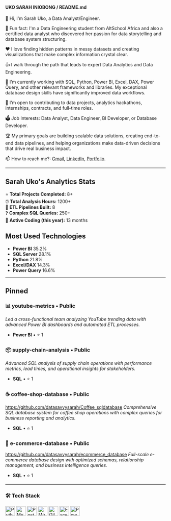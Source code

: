 #### UKO SARAH INIOBONG / README.md

👋 Hi, I'm Sarah Uko, a Data Analyst/Engineer.

📎 Fun fact: I'm a Data Engineering student from AltSchool Africa and also a certified data analyst who discovered her passion for data storytelling and database system structuring.

❤️ I love finding hidden patterns in messy datasets and creating visualizations that make complex information crystal clear.

👍 I walk through the path that leads to expert Data Analytics and Data Engineering.

🔧 I'm currently working with SQL, Python, Power BI, Excel, DAX, Power Query, and other relevant frameworks and libraries. My exceptional database design skills have significantly improved data workflows.

💼 I'm open to contributing to data projects, analytics hackathons, internships, contracts, and full-time roles.

🗳 Job Interests: Data Analyst, Data Engineer, BI Developer, or Database Developer.

🏆 My primary goals are building scalable data solutions, creating end-to-end data pipelines, and helping organizations make data-driven decisions that drive real business impact.

📫 How to reach me?: [Gmail](mailto:ukosarahiniobong@gmail.com), [LinkedIn](https://www.linkedin.com/in/datasavysarah/), [Portfolio](https://bit.ly/sarahukoportfolio).

---

## Sarah Uko's Analytics Stats

⭐ **Total Projects Completed:** 8+  
⏰ **Total Analysis Hours:** 1200+  
🔄 **ETL Pipelines Built:** 8  
❓ **Complex SQL Queries:** 250+  
📅 **Active Coding (this year):** 13 months

## Most Used Technologies

- **Power BI** 35.2%
- **SQL Server** 28.1%
- **Python** 21.8%
- **Excel/DAX** 14.3%
- **Power Query** 16.6%

---

## Pinned

### 📊 **youtube-metrics** • Public
*Led a cross-functional team analyzing YouTube trending data with advanced Power BI dashboards and automated ETL processes.*
- **Power BI** • ⭐ 1

### 📦 **supply-chain-analysis** • Public  
*Advanced SQL analysis of supply chain operations with performance metrics, lead times, and operational insights for stakeholders.*
- **SQL** • ⭐ 1

### ☕ **coffee-shop-database** • Public
https://github.com/datasavvysarah/Coffee_sqldatabase
*Comprehensive SQL database system for coffee shop operations with complex queries for business reporting and analytics.*
- **SQL** • ⭐ 1

### 🛒 **e-commerce-database** • Public
https://github.com/datasavvysarah/ecommerce_database
*Full-scale e-commerce database design with optimized schemas, relationship management, and business intelligence queries.*
- **SQL** • ⭐ 1
---

### 🛠️ Tech Stack
<p align="left">
  <img src="https://cdn.jsdelivr.net/gh/devicons/devicon/icons/python/python-original.svg" height="30" alt="Python" />
  <img src="https://cdn.jsdelivr.net/gh/devicons/devicon/icons/mysql/mysql-original-wordmark.svg" height="30" alt="MySQL" />
  <img src="https://cdn.jsdelivr.net/gh/devicons/devicon/icons/postgresql/postgresql-original.svg" height="30" alt="PostgreSQL" />
  <img src="https://cdn.jsdelivr.net/gh/devicons/devicon/icons/mongodb/mongodb-original.svg" height="30" alt="MongoDB" />
  <img src="https://cdn.jsdelivr.net/gh/devicons/devicon/icons/git/git-original.svg" height="30" alt="Git" />
  <img src="https://img.icons8.com/color/48/000000/microsoft-excel-2019--v1.png" height="30" alt="Excel" />
  <img src="https://img.icons8.com/color/48/000000/power-bi.png" height="30" alt="Power BI" />
</p>
